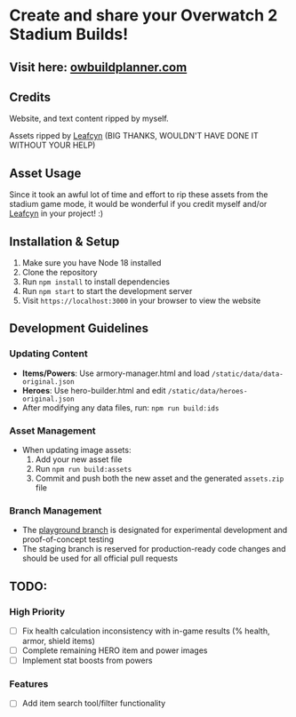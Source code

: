 # Create and share your Overwatch 2 Stadium Builds!

## Visit here: [owbuildplanner.com](https://www.owbuildplanner.com)

## Credits

Website, and text content ripped by myself.

Assets ripped by [Leafcyn](https://leafycn.carrd.co/) (BIG THANKS, WOULDN'T HAVE DONE IT WITHOUT YOUR HELP)

## Asset Usage

Since it took an awful lot of time and effort to rip these assets from the stadium game mode, it would be wonderful if you credit myself and/or [Leafcyn](https://leafycn.carrd.co/) in your project! :)

## Installation & Setup

1. Make sure you have Node 18 installed
2. Clone the repository
3. Run `npm install` to install dependencies
4. Run `npm start` to start the development server
5. Visit `https://localhost:3000` in your browser to view the website

## Development Guidelines

### Updating Content
- **Items/Powers**: Use armory-manager.html and load `/static/data/data-original.json`
- **Heroes**: Use hero-builder.html and edit `/static/data/heroes-original.json`
- After modifying any data files, run: `npm run build:ids`

### Asset Management
- When updating image assets:
    1. Add your new asset file
    2. Run `npm run build:assets`
    3. Commit and push both the new asset and the generated `assets.zip` file

### Branch Management
- The [playground branch](https://github.com/legovader09/OW-Stadium-Build-Planner/tree/playground) is designated for experimental development and proof-of-concept testing
- The staging branch is reserved for production-ready code changes and should be used for all official pull requests

## TODO:

### High Priority
- [ ] Fix health calculation inconsistency with in-game results (% health, armor, shield items)
- [ ] Complete remaining HERO item and power images
- [ ] Implement stat boosts from powers

### Features
- [ ] Add item search tool/filter functionality

